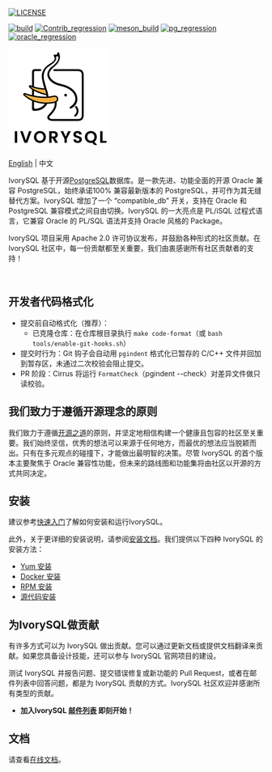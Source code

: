 [![LICENSE](https://img.shields.io/badge/license-Apache--2.0-blue?logo=apache)](https://github.com/IvorySQL/IvorySQL/blob/master/LICENSE)

[![build](https://github.com/IvorySQL/IvorySQL/actions/workflows/build.yml/badge.svg?branch=master&event=push)](https://github.com/IvorySQL/IvorySQL/actions/workflows/build.yml)
[![Contrib_regression](https://github.com/IvorySQL/IvorySQL/actions/workflows/contrib_regression.yml/badge.svg?branch=master&event=push)](https://github.com/IvorySQL/IvorySQL/actions/workflows/contrib_regression.yml)
[![meson_build](https://github.com/IvorySQL/IvorySQL/actions/workflows/meson_build.yml/badge.svg?branch=master&event=push)](https://github.com/IvorySQL/IvorySQL/actions/workflows/meson_build.yml)
[![pg_regression](https://github.com/IvorySQL/IvorySQL/actions/workflows/pg_regression.yml/badge.svg?branch=master&event=push)](https://github.com/IvorySQL/IvorySQL/actions/workflows/pg_regression.yml)
[![oracle_regression](https://github.com/IvorySQL/IvorySQL/actions/workflows/oracle_regression.yml/badge.svg?branch=master&event=push)](https://github.com/IvorySQL/IvorySQL/actions/workflows/oracle_regression.yml)

![IvorySQL](https://github.com/IvorySQL/Ivory-www/blob/main/static/img/IvorySQL-black.png?raw=true)

[English](README.md) | 中文

IvorySQL 基于开源[PostgreSQL](https://github.com/postgres/postgres)数据库。是一款先进、功能全面的开源 Oracle 兼容 PostgreSQL，始终承诺100% 兼容最新版本的 PostgreSQL，并可作为其无缝替代方案。IvorySQL 增加了一个 “compatible_db” 开关，支持在 Oracle 和 PostgreSQL 兼容模式之间自由切换。IvorySQL 的一大亮点是 PL/iSQL 过程式语言，它兼容 Oracle 的 PL/SQL 语法并支持 Oracle 风格的 Package。

IvorySQL 项目采用 Apache 2.0 许可协议发布，并鼓励各种形式的社区贡献。在 IvorySQL 社区中，每一份贡献都至关重要，我们由衷感谢所有社区贡献者的支持！

</br>

## 开发者代码格式化
- 提交前自动格式化（推荐）：
  - 已克隆仓库：在仓库根目录执行 `make code-format`（或 `bash tools/enable-git-hooks.sh`）
- 提交时行为：Git 钩子会自动用 `pgindent` 格式化已暂存的 C/C++ 文件并回加到暂存区，未通过二次校验会阻止提交。
- PR 阶段：Cirrus 将运行 `FormatCheck`（pgindent --check）对差异文件做只读校验。

## 我们致力于遵循开源理念的原则
我们致力于遵循[开源之道](https://opensource.com/open-source-way)的原则，并坚定地相信构建一个健康且包容的社区至关重要。我们始终坚信，优秀的想法可以来源于任何地方，而最优的想法应当脱颖而出。只有在多元观点的碰撞下，才能做出最明智的决策。尽管 IvorySQL 的首个版本主要聚焦于 Oracle 兼容性功能，但未来的路线图和功能集将由社区以开源的方式共同决定。
</br>

## 安装
建议参考[快速入门](https://docs.ivorysql.org/cn/ivorysql-doc/v4.5/v4.5/3#quick-installation)了解如何安装和运行IvorySQL。

此外，关于更详细的安装说明，请参阅[安装文档](https://docs.ivorysql.org/cn/ivorysql-doc/v4.5/v4.5/6#introduction)。我们提供以下四种 IvorySQL 的安装方法：
- [Yum 安装](https://docs.ivorysql.org/cn/ivorysql-doc/v4.5/v4.5/6#yum源安装)
- [Docker 安装](https://docs.ivorysql.org/cn/ivorysql-doc/v4.5/v4.5/6#docker安装)
- [RPM 安装](https://docs.ivorysql.org/cn/ivorysql-doc/v4.5/v4.5/6#rpm安装)
- [源代码安装](https://docs.ivorysql.org/cn/ivorysql-doc/v4.5/v4.5/6#源码安装)



## 为IvorySQL做贡献
有许多方式可以为 IvorySQL 做出贡献。您可以通过更新文档或提供文档翻译来贡献。如果您具备设计技能，还可以参与 IvorySQL 官网项目的建设。

测试 IvorySQL 并报告问题、提交错误修复或新功能的 Pull Request，或者在邮件列表中回答问题，都是为 IvorySQL 贡献的方式。IvorySQL 社区欢迎并感谢所有类型的贡献。

* **加入IvorySQL [邮件列表](http://lists.ivorysql.org) 即刻开始！**

## 文档
请查看[在线文档](https://docs.ivorysql.org/)。
